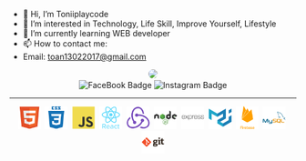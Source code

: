 - 👋 Hi, I’m Toniiplaycode
- 👀 I’m interested in Technology, Life Skill, Improve Yourself, Lifestyle
- 🌱 I’m currently learning WEB developer
- 📫 How to contact me:
- Email: toan13022017@gmail.com

<div id="header" align="center">
  <img 
    style="border-radius: 20px;"
    src="https://media.giphy.com/media/v1.Y2lkPTc5MGI3NjExZXBzYnlwcnNqb2dpbXpxdmFwdm02dTUzcjI1N205cjVpYnVwejFhYiZlcD12MV9pbnRlcm5hbF9naWZfYnlfaWQmY3Q9Zw/qgQUggAC3Pfv687qPC/giphy.gif" width="300"/>
</div>

<div id="badges" align="center">
  <a href="https://www.facebook.com/tonii.playps4" style="text-decoration: none;">
    <img src="https://img.shields.io/badge/facebook-blue?style=for-the-badge&logo=facebook&logoColor=white" alt="FaceBook Badge"/>
  </a>
  <a href="https://www.instagram.com/tonii.playps4" style="text-decoration: none;">
    <img src="https://img.shields.io/badge/instagram-red?style=for-the-badge&logo=instagram&logoColor=white" alt="Instagram Badge"/>
  </a>
</div>

<hr/>

<div align="center">
  <img src="https://github.com/devicons/devicon/blob/master/icons/html5/html5-original.svg" title="HTML5" alt="HTML" width="40" height="40"/>&nbsp;
  <img src="https://github.com/devicons/devicon/blob/master/icons/css3/css3-plain-wordmark.svg"  title="CSS3" alt="CSS" width="40" height="40"/>&nbsp;
  <img src="https://github.com/devicons/devicon/blob/master/icons/javascript/javascript-original.svg" title="JavaScript" alt="JavaScript" width="40" height="40"/>&nbsp;
  <img src="https://github.com/devicons/devicon/blob/master/icons/react/react-original-wordmark.svg" title="React" alt="React" width="40" height="40"/>&nbsp;
  <img src="https://github.com/devicons/devicon/blob/master/icons/redux/redux-original.svg" title="Redux" alt="Redux " width="40" height="40"/>&nbsp;
  <img src="https://github.com/devicons/devicon/blob/master/icons/nodejs/nodejs-original-wordmark.svg" title="NodeJS" alt="NodeJS" width="40" height="40"/>&nbsp;
  <img src="https://github.com/devicons/devicon/blob/master/icons/express/express-original-wordmark.svg" title="Express" alt="NodeJS" width="40" height="40"/>&nbsp;
  <img src="https://github.com/devicons/devicon/blob/master/icons/materialui/materialui-original.svg" title="Material UI" alt="Material UI" width="40" height="40"/>&nbsp;
  <img src="https://github.com/devicons/devicon/blob/master/icons/firebase/firebase-plain-wordmark.svg" title="Firebase" alt="Firebase" width="40" height="40"/>&nbsp;
  <img src="https://github.com/devicons/devicon/blob/master/icons/mysql/mysql-original-wordmark.svg" title="MySQL"  alt="MySQL" width="40" height="40"/>&nbsp;
  <img src="https://github.com/devicons/devicon/blob/master/icons/git/git-original-wordmark.svg" title="Git" **alt="Git" width="40" height="40"/>
</div>

<!---
toniiplaycode/toniiplaycode is a ✨ special ✨ repository because its `README.md` (this file) appears on your GitHub profile.
You can click the Preview link to take a look at your changes.
--->
